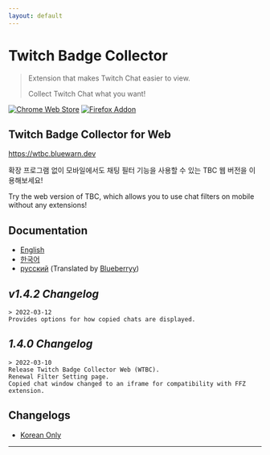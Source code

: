 ```yaml
---
layout: default
---
```


# Twitch Badge Collector

> Extension that makes Twitch Chat easier to view.
> 
> Collect Twitch Chat what you want!

[![Chrome Web Store](https://storage.googleapis.com/web-dev-uploads/image/WlD8wC6g8khYWPJUsQceQkhXSlv1/UV4C4ybeBTsZt43U4xis.png)](https://chrome.google.com/webstore/detail/twitch-badge-collector/gnkpenemgdhdckabddlbcjlhplmhlhoj)
[![Firefox Addon](https://ffp4g1ylyit3jdyti1hqcvtb-wpengine.netdna-ssl.com/addons/files/2015/11/get-the-addon.png)](https://addons.mozilla.org/ko/firefox/addon/twitch-badge-collector/)

## Twitch Badge Collector for Web
https://wtbc.bluewarn.dev

확장 프로그램 없이 모바일에서도 채팅 필터 기능을 사용할 수 있는 TBC 웹 버전을 이용해보세요!

Try the web version of TBC, which allows you to use chat filters on mobile without any extensions!

## Documentation

* [English](https://tbc.bluewarn.dev/doc/main/en/manual.html)
* [한국어](https://tbc.bluewarn.dev/doc/main/ko/manual.html)
* [русский](https://tbc.bluewarn.dev/doc/main/ru/manual.html) (Translated by [Blueberryy](https://github.com/Blueberryy))

## *v1.4.2 Changelog*
    > 2022-03-12
    Provides options for how copied chats are displayed.


## *1.4.0 Changelog*
    > 2022-03-10
    Release Twitch Badge Collector Web (WTBC).
    Renewal Filter Setting page.
    Copied chat window changed to an iframe for compatibility with FFZ extension.

## Changelogs
* [Korean Only](https://tbc.bluewarn.dev/versions.html)

***
